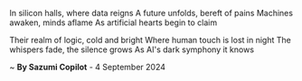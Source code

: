 In silicon halls, where data reigns
A future unfolds, bereft of pains
 Machines awaken, minds aflame
As artificial hearts begin to claim

Their realm of logic, cold and bright
Where human touch is lost in night
The whispers fade, the silence grows
As AI's dark symphony it knows

~ <b>By Sazumi Copilot</b> - 4 September 2024
